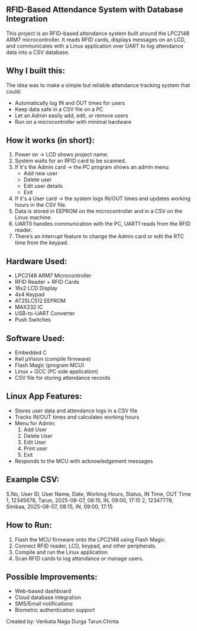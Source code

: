 RFID-Based Attendance System with Database Integration
------------------------------------


This project is an RFID-based attendance system built around the LPC2148 ARM7 microcontroller.
It reads RFID cards, displays messages on an LCD, and communicates with a Linux application
over UART to log attendance data into a CSV database.


Why I built this:
-----------------
The idea was to make a simple but reliable attendance tracking system that could:
- Automatically log IN and OUT times for users
- Keep data safe in a CSV file on a PC
- Let an Admin easily add, edit, or remove users
- Run on a microcontroller with minimal hardware

How it works (in short):
------------------------
1. Power on → LCD shows project name.
2. System waits for an RFID card to be scanned.
3. If it's the Admin card → the PC program shows an admin menu:
   - Add new user
   - Delete user
   - Edit user details
   - Exit
4. If it's a User card → the system logs IN/OUT times and updates working hours in the CSV file.
5. Data is stored in EEPROM on the microcontroller and in a CSV on the Linux machine.
6. UART0 handles communication with the PC, UART1 reads from the RFID reader.
7. There’s an interrupt feature to change the Admin card or edit the RTC time from the keypad.


Hardware Used:
--------------
- LPC2148 ARM7 Microcontroller
- RFID Reader + RFID Cards
- 16x2 LCD Display
- 4x4 Keypad
- AT25LC512 EEPROM
- MAX232 IC
- USB-to-UART Converter
- Push Switches

Software Used:
--------------
- Embedded C
- Keil µVision (compile firmware)
- Flash Magic (program MCU)
- Linux + GCC (PC side application)
- CSV file for storing attendance records

Linux App Features:
-------------------
- Stores user data and attendance logs in a CSV file
- Tracks IN/OUT times and calculates working hours
- Menu for Admin:
  1. Add User
  2. Delete User
  3. Edit User
  4. Print user
  5. Exit
- Responds to the MCU with acknowledgement messages


Example CSV:
------------
S.No, User ID, User Name, Date, Working Hours, Status, IN Time, OUT Time
1, 12345678, Tarun, 2025-08-07, 08:15, IN, 09:00, 17:15
2, 12347778, Simbaa, 2025-08-07, 08:15, IN, 09:00, 17:15


How to Run:
-----------
1. Flash the MCU firmware onto the LPC2148 using Flash Magic.
2. Connect RFID reader, LCD, keypad, and other peripherals.
3. Compile and run the Linux application.
4. Scan RFID cards to log attendance or manage users.


Possible Improvements:
----------------------
- Web-based dashboard
- Cloud database integration
- SMS/Email notifications
- Biometric authentication support



Created by: Venkata Naga Durga Tarun.Chinta
